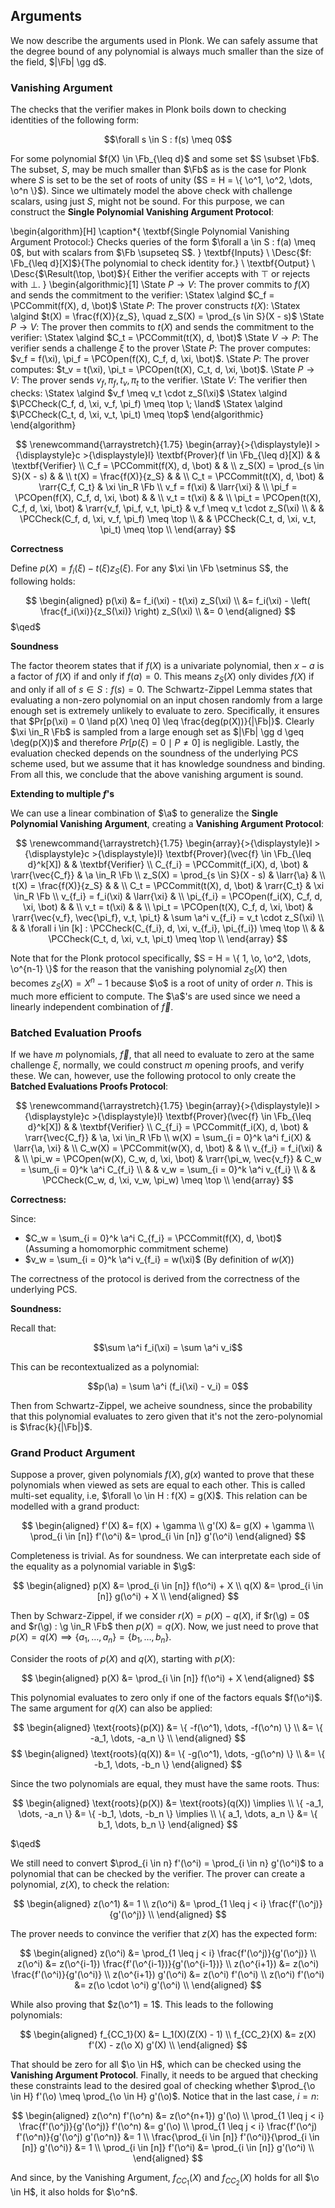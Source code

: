 ## Arguments

We now describe the arguments used in Plonk. We can safely assume that the
degree bound of any polynomial is always much smaller than the size of the
field, $|\Fb| \gg d$.

### Vanishing Argument

The checks that the verifier makes in Plonk boils down to checking identities
of the following form:

$$\forall s \in S : f(s) \meq 0$$

For some polynomial $f(X) \in \Fb_{\leq d}$ and some set $S \subset \Fb$. The
subset, $S$, may be much smaller than $\Fb$ as is the case for Plonk where
$S$ is set to be the set of roots of unity ($S = H = \{ \o^1, \o^2, \dots,
\o^n \}$). Since we ultimately model the above check with challenge scalars,
using just $S$, might not be sound. For this purpose, we can construct the
**Single Polynomial Vanishing Argument Protocol**:

\begin{algorithm}[H]
\caption*{
  \textbf{Single Polynomial Vanishing Argument Protocol:} Checks queries
  of the form $\forall a \in S : f(a) \meq 0$, but with scalars from $\Fb
  \supseteq S$.
}
\textbf{Inputs} \\
  \Desc{$f: \Fb_{\leq d}[X]$}{The polynomial to check identity for.} \\
\textbf{Output} \\
  \Desc{$\Result(\top, \bot)$}{
    Either the verifier accepts with $\top$ or rejects with $\bot$.
  }
\begin{algorithmic}[1]
  \State $P \to V:$ The prover commits to $f(X)$ and sends the commitment to the verifier:
    \Statex \algind $C_f = \PCCommit(f(X), d, \bot)$
  \State $P:$ The prover constructs $t(X)$:
    \Statex \algind $t(X) = \frac{f(X)}{z_S}, \quad z_S(X) = \prod_{s \in S}(X - s)$
  \State $P \to V:$ The prover then commits to $t(X)$ and sends the commitment to the verifier:
    \Statex \algind $C_t = \PCCommit(t(X), d, \bot)$
  \State $V \to P:$ The verifier sends a challenge $\xi$ to the prover
  \State $P:$ The prover computes: $v_f = f(\xi), \pi_f = \PCOpen(f(X), C_f, d, \xi, \bot)$.
  \State $P:$ The prover computes: $t_v = t(\xi), \pi_t = \PCOpen(t(X), C_t, d, \xi, \bot)$.
  \State $P \to V:$ The prover sends $v_f, \pi_f, t_v, \pi_t$ to the verifier.
  \State $V:$ The verifier then checks:
    \Statex \algind $v_f \meq v_t \cdot z_S(\xi)$
    \Statex \algind $\PCCheck(C_f, d, \xi, v_f, \pi_f) \meq \top \; \land$
    \Statex \algind $\PCCheck(C_t, d, \xi, v_t, \pi_t) \meq \top$
  \end{algorithmic}
\end{algorithm}

$$
\renewcommand{\arraystretch}{1.75}
\begin{array}{>{\displaystyle}l >{\displaystyle}c >{\displaystyle}l}
\textbf{Prover}(f \in \Fb_{\leq d}[X])    &                                 & \textbf{Verifier}                           \\
C_f = \PCCommit(f(X), d, \bot)            &                                 &                                             \\
z_S(X) = \prod_{s \in S}(X - s)           &                                 &                                             \\
t(X) = \frac{f(X)}{z_S}                   &                                 &                                             \\
C_t = \PCCommit(t(X), d, \bot)            & \rarr{C_f, C_t}                 & \xi \in_R \Fb                               \\
v_f = f(\xi)                              & \larr{\xi}                      &                                             \\
\pi_f = \PCOpen(f(X), C_f, d, \xi, \bot)  &                                 &                                             \\
v_t = t(\xi)                              &                                 &                                             \\
\pi_t = \PCOpen(t(X), C_f, d, \xi, \bot)  & \rarr{v_f, \pi_f, v_t, \pi_t}   & v_f \meq v_t \cdot z_S(\xi)                 \\
                                          &                                 & \PCCheck(C_f, d, \xi, v_f, \pi_f) \meq \top \\
                                          &                                 & \PCCheck(C_t, d, \xi, v_t, \pi_t) \meq \top \\
\end{array}
$$

**Correctness**

Define $p(X) = f_i(\xi) - t(\xi) z_S(\xi)$. For any $\xi \in \Fb \setminus
S$, the following holds:

$$
\begin{aligned}
p(\xi) &= f_i(\xi) - t(\xi) z_S(\xi) \\
       &= f_i(\xi) - \left( \frac{f_i(\xi)}{z_S(\xi)} \right) z_S(\xi) \\
       &= 0
\end{aligned}
$$
$\qed$

**Soundness**

<!-- TODO(rasmus): The soundness argument doesn't limit the degree of p(X)! -->
<!-- TODO(rasmus): Or maybe it does, should probably argue for it... -->

The factor theorem states that if $f(X)$ is a univariate polynomial,
then $x - a$ is a factor of $f(X)$ if and only if $f(a) = 0$. This means
$z_S(X)$ only divides $f(X)$ if and only if all of $s \in S : f(s) = 0$. The
Schwartz-Zippel Lemma states that evaluating a non-zero polynomial on an input
chosen randomly from a large enough set is extremely unlikely to evaluate
to zero. Specifically, it ensures that $Pr[p(\xi) = 0 \land p(X) \neq 0]
\leq \frac{deg(p(X))}{|\Fb|}$. Clearly $\xi \in_R \Fb$ is sampled from a
large enough set as $|\Fb| \gg d \geq \deg(p(X))$ and therefore $Pr[p(\xi) =
0 \mid P \neq 0]$ is negligible. Lastly, the evaluation checked depends on
the soundness of the underlying PCS scheme used, but we assume that it has
knowledge soundness and binding. From all this, we conclude that the above
vanishing argument is sound.

**Extending to multiple $f$'s**

We can use a linear combination of $\a$ to generalize the **Single Polynomial
Vanishing Argument**, creating a **Vanishing Argument Protocol**:

$$
\renewcommand{\arraystretch}{1.75}
\begin{array}{>{\displaystyle}l >{\displaystyle}c >{\displaystyle}l}
\textbf{Prover}(\vec{f} \in \Fb_{\leq d}^k[X]) &                                           & \textbf{Verifier}                                                           \\
C_{f_i} = \PCCommit(f_i(X), d, \bot)           & \rarr{\vec{C_f}}                          & \a \in_R \Fb                                                                \\
z_S(X) = \prod_{s \in S}(X - s)                & \larr{\a}                                 &                                                                             \\
t(X) = \frac{f(X)}{z_S}                        &                                           &                                                                             \\
C_t = \PCCommit(t(X), d, \bot)                 & \rarr{C_t}                                & \xi \in_R \Fb                                                               \\
v_{f_i} = f_i(\xi)                             & \larr{\xi}                                &                                                                             \\
\pi_{f_i} = \PCOpen(f_i(X), C_f, d, \xi, \bot) &                                           &                                                                             \\
v_t = t(\xi)                                   &                                           &                                                                             \\
\pi_t = \PCOpen(t(X), C_f, d, \xi, \bot)       & \rarr{\vec{v_f}, \vec{\pi_f}, v_t, \pi_t} & \sum \a^i v_{f_i} = v_t \cdot z_S(\xi)                                      \\
                                               &                                           & \forall i \in [k] : \PCCheck(C_{f_i}, d, \xi, v_{f_i}, \pi_{f_i}) \meq \top \\
                                               &                                           & \PCCheck(C_t, d, \xi, v_t, \pi_t) \meq \top                                 \\
\end{array}
$$

Note that for the Plonk protocol specifically, $S = H = \{ 1, \o, \o^2,
\dots, \o^{n-1} \}$ for the reason that the vanishing polynomial $z_S(X)$
then becomes $z_S(X) = X^n - 1$ because $\o$ is a root of unity of order
$n$. This is much more efficient to compute. The $\a$'s are used since we
need a linearly independent combination of $\vec{f}$.

### Batched Evaluation Proofs

If we have $m$ polynomials, $\vec{f}$, that all need to evaluate to
zero at the same challenge $\xi$, normally, we could construct $m$ opening
proofs, and verify these. We can, however, use the following protocol to
only create the **Batched Evaluations Proofs Protocol**:

$$
\renewcommand{\arraystretch}{1.75}
\begin{array}{>{\displaystyle}l >{\displaystyle}c >{\displaystyle}l}
\textbf{Prover}(\vec{f} \in \Fb_{\leq d}^k[X]) &                         & \textbf{Verifier}                           \\
C_{f_i} = \PCCommit(f_i(X), d, \bot)           & \rarr{\vec{C_f}}        & \a, \xi \in_R \Fb                           \\
w(X) = \sum_{i = 0}^k \a^i f_i(X)              & \larr{\a, \xi}          &                                             \\
C_w(X) = \PCCommit(w(X), d, \bot)              &                         &                                             \\
v_{f_i} = f_i(\xi)                             &                         &                                             \\
\pi_w = \PCOpen(w(X), C_w, d, \xi, \bot)       & \rarr{\pi_w, \vec{v_f}} & C_w = \sum_{i = 0}^k \a^i C_{f_i}           \\
                                               &                         & v_w = \sum_{i = 0}^k \a^i v_{f_i}           \\
                                               &                         & \PCCheck(C_w, d, \xi, v_w, \pi_w) \meq \top \\
\end{array}
$$

**Correctness:**

Since:

- $C_w = \sum_{i = 0}^k \a^i C_{f_i} = \PCCommit(f(X), d, \bot)$ (Assuming a homomorphic commitment scheme)
- $v_w = \sum_{i = 0}^k \a^i v_{f_i} = w(\xi)$ (By definition of $w(X)$)

The correctness of the protocol is derived from the correctness of the underlying PCS.

**Soundness:**

<!-- TODO: Mind the soundness, should be fine -->

Recall that:

$$\sum \a^i f_i(\xi) = \sum \a^i v_i$$

This can be recontextualized as a polynomial:

$$p(\a) = \sum \a^i (f_i(\xi) - v_i) = 0$$

Then from Schwartz-Zippel, we acheive soundness, since the probability that
this polynomial evaluates to zero given that it's not the zero-polynomial
is $\frac{k}{|\Fb|}$.

### Grand Product Argument

Suppose a prover, given polynomials $f(X), g(x)$ wanted to prove that these
polynomials when viewed as sets are equal to each other. This is called
multi-set equality, i.e, $\forall \o \in H : f(X) = g(X)$. This relation
can be modelled with a grand product:

$$
\begin{aligned}
  f'(X) &= f(X) + \gamma \\
  g'(X) &= g(X) + \gamma \\
  \prod_{i \in [n]} f'(\o^i) &= \prod_{i \in [n]} g'(\o^i)
\end{aligned}
$$

Completeness is trivial. As for soundness. We can interpretate each side of
the equality as a polynomial variable in $\g$:

$$
\begin{aligned}
  p(X) &= \prod_{i \in [n]} f(\o^i) + X \\
  q(X) &= \prod_{i \in [n]} g(\o^i) + X \\
\end{aligned}
$$

Then by Schwarz-Zippel, if we consider $r(X) = p(X) - q(X)$, if $r(\g) = 0$ and $r(\g) :
\g \in_R \Fb$ then $p(X) = q(X)$. Now, we just need to prove that $p(X) =
q(X) \implies \{ a_1, \dots, a_n \} = \{ b_1, \dots, b_n \}$.

Consider the roots of $p(X)$ and $q(X)$, starting with $p(X)$:

$$
\begin{aligned}
  p(X) &= \prod_{i \in [n]} f(\o^i) + X
\end{aligned}
$$

This polynomial evaluates to zero only if one of the factors equals
$f(\o^i)$. The same argument for $q(X)$ can also be applied:

$$
\begin{aligned}
  \text{roots}(p(X)) &= \{ -f(\o^1), \dots, -f(\o^n) \} \\
                     &= \{ -a_1, \dots, -a_n \} \\
\end{aligned}
$$
$$
\begin{aligned}
  \text{roots}(q(X)) &= \{ -g(\o^1), \dots, -g(\o^n) \} \\
                     &= \{ -b_1, \dots, -b_n \}
\end{aligned}
$$

Since the two polynomials are equal, they must have the same roots. Thus:

$$
\begin{aligned}
  \text{roots}(p(X)) &= \text{roots}(q(X)) \implies \\
  \{ -a_1, \dots, -a_n \} &= \{ -b_1, \dots, -b_n \} \implies \\
  \{ a_1, \dots, a_n \} &= \{ b_1, \dots, b_n \}
\end{aligned}
$$

$\qed$

We still need to convert $\prod_{i \in n} f'(\o^i) = \prod_{i \in n} g'(\o^i)$
to a polynomial that can be checked by the verifier. The prover can create
a polynomial, $z(X)$, to check the relation:

$$
\begin{aligned}
  z(\o^1) &= 1 \\
  z(\o^i) &= \prod_{1 \leq j < i} \frac{f'(\o^j)}{g'(\o^j)} \\
\end{aligned}
$$

The prover needs to convince the verifier that $z(X)$ has the expected form:

$$
\begin{aligned}
  z(\o^i)              &= \prod_{1 \leq j < i} \frac{f'(\o^j)}{g'(\o^j)} \\
  z(\o^i)              &= z(\o^{i-1}) \frac{f'(\o^{i-1})}{g'(\o^{i-1})} \\
  z(\o^{i+1})          &= z(\o^i) \frac{f'(\o^i)}{g'(\o^i)} \\
  z(\o^{i+1}) g'(\o^i) &= z(\o^i) f'(\o^i) \\
  z(\o^i) f'(\o^i)     &= z(\o \cdot \o^i) g'(\o^i) \\
\end{aligned}
$$

While also proving that $z(\o^1) = 1$. This leads to the following polynomials:

$$
\begin{aligned}
  f_{CC_1}(X) &= L_1(X)(Z(X) - 1) \\
  f_{CC_2}(X) &= z(X) f'(X) - z(\o X) g'(X) \\
\end{aligned}
$$

That should be zero for all $\o \in H$, which can be checked using the
**Vanishing Argument Protocol**. Finally, it needs to be argued that checking
these constraints lead to the desired goal of checking whether $\prod_{\o
\in H} f'(\o) \meq \prod_{\o \in H} g'(\o)$. Notice that in the last case,
$i = n$:

$$
\begin{aligned}
  z(\o^n) f'(\o^n)                                                 &= z(\o^{n+1}) g'(\o) \\
  \prod_{1 \leq j < i} \frac{f'(\o^j)}{g'(\o^j)} f'(\o^n)          &= g'(\o) \\
  \prod_{1 \leq j < i} \frac{f'(\o^j) f'(\o^n)}{g'(\o^j) g'(\o^n)} &= 1 \\
  \frac{\prod_{i \in [n]} f'(\o^i)}{\prod_{i \in [n]} g'(\o^i)}    &= 1 \\
  \prod_{i \in [n]} f'(\o^i)                                       &= \prod_{i \in [n]} g'(\o^i) \\
\end{aligned}
$$

And since, by the Vanishing Argument, $f_{CC_1}(X)$ and $f_{CC_2}(X)$ holds
for all $\o \in H$, it also holds for $\o^n$.
